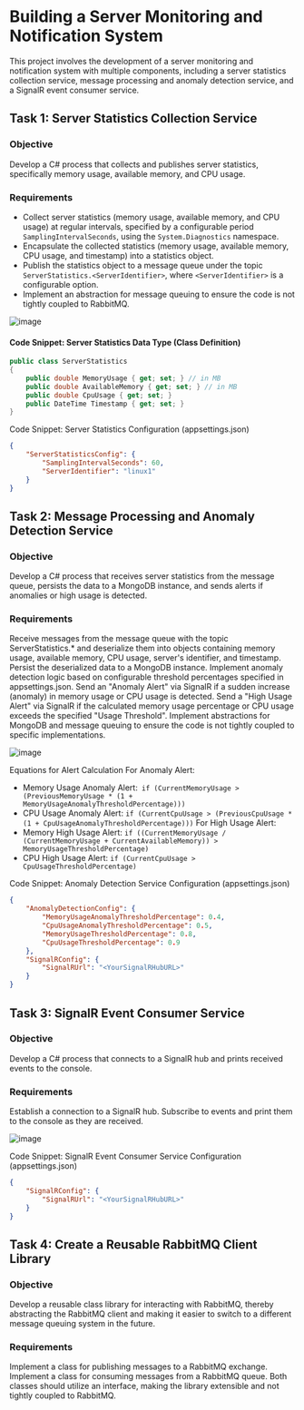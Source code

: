 # Building a Server Monitoring and Notification System

This project involves the development of a server monitoring and notification system with multiple components, including a server statistics collection service, message processing and anomaly detection service, and a SignalR event consumer service.

## Task 1: Server Statistics Collection Service

### Objective

Develop a C# process that collects and publishes server statistics, specifically memory usage, available memory, and CPU usage.

### Requirements

- Collect server statistics (memory usage, available memory, and CPU usage) at regular intervals, specified by a configurable period `SamplingIntervalSeconds`, using the `System.Diagnostics` namespace.
- Encapsulate the collected statistics (memory usage, available memory, CPU usage, and timestamp) into a statistics object.
- Publish the statistics object to a message queue under the topic `ServerStatistics.<ServerIdentifier>`, where `<ServerIdentifier>` is a configurable option.
- Implement an abstraction for message queuing to ensure the code is not tightly coupled to RabbitMQ.

![image](https://github.com/TasbehTakrore/ServerMonitoringAndNotificationSystem/assets/71009816/7f757124-ac1d-4d3c-83cd-2fce8db96829)

#### Code Snippet: Server Statistics Data Type (Class Definition)

```csharp
public class ServerStatistics
{
    public double MemoryUsage { get; set; } // in MB
    public double AvailableMemory { get; set; } // in MB
    public double CpuUsage { get; set; }
    public DateTime Timestamp { get; set; }
}
```

Code Snippet: Server Statistics Configuration (appsettings.json)
```json
{
    "ServerStatisticsConfig": {
        "SamplingIntervalSeconds": 60,
        "ServerIdentifier": "linux1"
    }
}
```

## Task 2: Message Processing and Anomaly Detection Service
### Objective
Develop a C# process that receives server statistics from the message queue, persists the data to a MongoDB instance, and sends alerts if anomalies or high usage is detected.

### Requirements
Receive messages from the message queue with the topic ServerStatistics.* and deserialize them into objects containing memory usage, available memory, CPU usage, server's identifier, and timestamp.
Persist the deserialized data to a MongoDB instance.
Implement anomaly detection logic based on configurable threshold percentages specified in appsettings.json.
Send an "Anomaly Alert" via SignalR if a sudden increase (anomaly) in memory usage or CPU usage is detected.
Send a "High Usage Alert" via SignalR if the calculated memory usage percentage or CPU usage exceeds the specified "Usage Threshold".
Implement abstractions for MongoDB and message queuing to ensure the code is not tightly coupled to specific implementations.

![image](https://github.com/TasbehTakrore/ServerMonitoringAndNotificationSystem/assets/71009816/7aab141d-6536-4ce2-84f0-1ee9bf3ae1e3)


Equations for Alert Calculation
For Anomaly Alert:
- Memory Usage Anomaly Alert:``` if (CurrentMemoryUsage > (PreviousMemoryUsage * (1 + MemoryUsageAnomalyThresholdPercentage)))```
- CPU Usage Anomaly Alert: ```if (CurrentCpuUsage > (PreviousCpuUsage * (1 + CpuUsageAnomalyThresholdPercentage)))```
For High Usage Alert:
- Memory High Usage Alert: ```if ((CurrentMemoryUsage / (CurrentMemoryUsage + CurrentAvailableMemory)) > MemoryUsageThresholdPercentage)```
- CPU High Usage Alert: ```if (CurrentCpuUsage > CpuUsageThresholdPercentage)```

Code Snippet: Anomaly Detection Service Configuration (appsettings.json)
```json
{
    "AnomalyDetectionConfig": {
        "MemoryUsageAnomalyThresholdPercentage": 0.4,
        "CpuUsageAnomalyThresholdPercentage": 0.5,
        "MemoryUsageThresholdPercentage": 0.8,
        "CpuUsageThresholdPercentage": 0.9
    },
    "SignalRConfig": {
        "SignalRUrl": "<YourSignalRHubURL>"
    }
}
```

## Task 3: SignalR Event Consumer Service
### Objective
Develop a C# process that connects to a SignalR hub and prints received events to the console.

### Requirements
Establish a connection to a SignalR hub.
Subscribe to events and print them to the console as they are received.

![image](https://github.com/TasbehTakrore/ServerMonitoringAndNotificationSystem/assets/71009816/5ef1bfd4-12f8-485d-9398-c9fed3c391cb)

Code Snippet: SignalR Event Consumer Service Configuration (appsettings.json)
```json
{
    "SignalRConfig": {
        "SignalRUrl": "<YourSignalRHubURL>"
    }
}
```

## Task 4: Create a Reusable RabbitMQ Client Library
### Objective
Develop a reusable class library for interacting with RabbitMQ, thereby abstracting the RabbitMQ client and making it easier to switch to a different message queuing system in the future.

### Requirements
Implement a class for publishing messages to a RabbitMQ exchange.
Implement a class for consuming messages from a RabbitMQ queue.
Both classes should utilize an interface, making the library extensible and not tightly coupled to RabbitMQ.
